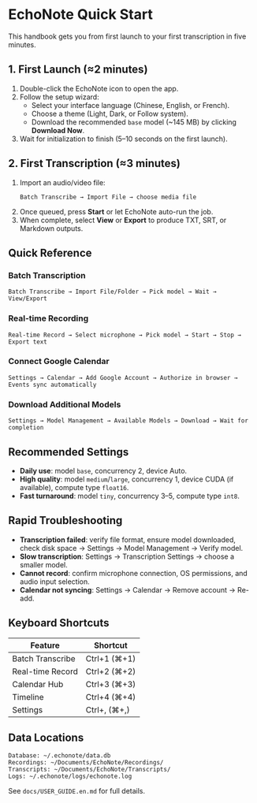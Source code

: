 # EchoNote Quick Start

This handbook gets you from first launch to your first transcription in five minutes.

## 1. First Launch (≈2 minutes)
1. Double-click the EchoNote icon to open the app.
2. Follow the setup wizard:
   - Select your interface language (Chinese, English, or French).
   - Choose a theme (Light, Dark, or Follow system).
   - Download the recommended `base` model (~145 MB) by clicking **Download Now**.
3. Wait for initialization to finish (5–10 seconds on the first launch).

## 2. First Transcription (≈3 minutes)
1. Import an audio/video file:
   ```text
   Batch Transcribe → Import File → choose media file
   ```
2. Once queued, press **Start** or let EchoNote auto-run the job.
3. When complete, select **View** or **Export** to produce TXT, SRT, or Markdown outputs.

## Quick Reference
### Batch Transcription
```text
Batch Transcribe → Import File/Folder → Pick model → Wait → View/Export
```

### Real-time Recording
```text
Real-time Record → Select microphone → Pick model → Start → Stop → Export text
```

### Connect Google Calendar
```text
Settings → Calendar → Add Google Account → Authorize in browser → Events sync automatically
```

### Download Additional Models
```text
Settings → Model Management → Available Models → Download → Wait for completion
```

## Recommended Settings
- **Daily use**: model `base`, concurrency 2, device Auto.
- **High quality**: model `medium`/`large`, concurrency 1, device CUDA (if available), compute type `float16`.
- **Fast turnaround**: model `tiny`, concurrency 3–5, compute type `int8`.

## Rapid Troubleshooting
- **Transcription failed**: verify file format, ensure model downloaded, check disk space → Settings → Model Management → Verify model.
- **Slow transcription**: Settings → Transcription Settings → choose a smaller model.
- **Cannot record**: confirm microphone connection, OS permissions, and audio input selection.
- **Calendar not syncing**: Settings → Calendar → Remove account → Re-add.

## Keyboard Shortcuts
| Feature          | Shortcut       |
| ---------------- | -------------- |
| Batch Transcribe | Ctrl+1 (⌘+1)   |
| Real-time Record | Ctrl+2 (⌘+2)   |
| Calendar Hub     | Ctrl+3 (⌘+3)   |
| Timeline         | Ctrl+4 (⌘+4)   |
| Settings         | Ctrl+, (⌘+,)   |

## Data Locations
```text
Database: ~/.echonote/data.db
Recordings: ~/Documents/EchoNote/Recordings/
Transcripts: ~/Documents/EchoNote/Transcripts/
Logs: ~/.echonote/logs/echonote.log
```

See `docs/USER_GUIDE.en.md` for full details.
